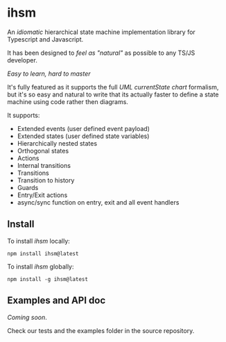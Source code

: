 # ihsm

An _idiomatic_ hierarchical state machine implementation library for Typescript and Javascript.

It has been designed to _feel as "natural"_  as possible to any TS/JS developer. 

_Easy to learn, hard to master_ 

It's fully featured as it supports the full _UML currentState chart_ formalism, but it's so easy and natural to write that 
its actually faster to define a state machine using code rather then diagrams.

It supports:   
   * Extended events (user defined event payload)
   * Extended states (user defined state variables)
   * Hierarchically nested states
   * Orthogonal states
   * Actions
   * Internal transitions
   * Transitions
   * Transition to history
   * Guards
   * Entry/Exit actions
   * async/sync function on entry, exit and all event handlers 

  
## Install

To install _ihsm_ locally:

```shell 
npm install ihsm@latest
```

To install _ihsm_ globally:

```shell 
npm install -g ihsm@latest

```

## Examples and API doc 

_Coming soon_.

Check our tests and the examples folder in the source repository.
